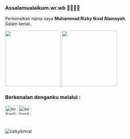 ### Assalamualaikum.wr.wb 🙏🏻🙏🏻

Perkenalkan nama saya **Muhammad Rizky Ikval Alamsyah** <br>
Salam kenal..

<p align="left">
<a href="https://github.com/rizkyikhval">
  <img height="180em" src="https://github-readme-stats-eight-theta.vercel.app/api?username=rizkyikhval&show_icons=true&theme=algolia&include_all_commits=true&count_private=true"/>
  <img height="180em" src="https://github-readme-stats-eight-theta.vercel.app/api/top-langs/?username=rizkyikhval&layout=compact&langs_count=8&theme=algolia"/>
</a>
</p>

<h3 align="left">Berkenalan denganku melalui :</h3>
<p align="left">
  <a href="https://www.linkedin.com/in/muhammad-rizky-ikhval" target="blank"><img align="center" src="https://raw.githubusercontent.com/rahuldkjain/github-profile-readme-generator/master/src/images/icons/Social/linked-in-alt.svg" alt="subastiansk" height="30" width="40" /></a>
  <a href="[https://www.linkedin.com/in/muhammad-rizky-ikhval](https://www.instagram.com/rizky__val/)" target="blank"><img align="center" src="https://raw.githubusercontent.com/rahuldkjain/github-profile-readme-generator/master/src/images/icons/Social/linked-in-alt.svg" alt="subastiansk" height="30" width="40" /></a>
<!-- <a href="https://rprayatman.my.id" target="blank"><img align="center" src="https://img.icons8.com/?size=512&id=63807&format=png" alt="rizkyprayatman.my.id" height="40" width="45" /></a> -->
</p>

<br>

<p><img align="center" src="https://github-readme-streak-stats.herokuapp.com/?user=rizkyikhval&" alt="rizkyikhval" /></p>
